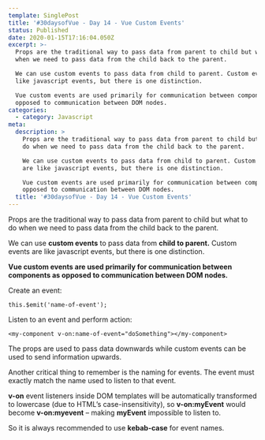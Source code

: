 ```yaml
---
template: SinglePost
title: '#30daysofVue - Day 14 - Vue Custom Events'
status: Published
date: 2020-01-15T17:16:04.050Z
excerpt: >-
  Props are the traditional way to pass data from parent to child but what to do
  when we need to pass data from the child back to the parent.

  We can use custom events to pass data from child to parent. Custom events are
  like javascript events, but there is one distinction. 

  Vue custom events are used primarily for communication between components as
  opposed to communication between DOM nodes. 
categories:
  - category: Javascript
meta:
  description: >
    Props are the traditional way to pass data from parent to child but what to
    do when we need to pass data from the child back to the parent.

    We can use custom events to pass data from child to parent. Custom events
    are like javascript events, but there is one distinction. 

    Vue custom events are used primarily for communication between components as
    opposed to communication between DOM nodes. 
  title: '#30daysofVue - Day 14 - Vue Custom Events'
---
```

Props are the traditional way to pass data from parent to child but what to do when we need to pass data from the child back to the parent.

We can use **custom events** to pass data from **child to parent.** Custom events are like javascript events, but there is one distinction. 

**Vue custom events are used primarily for communication between components as opposed to communication between DOM nodes.** 

Create an event:

`this.$emit('name-of-event');`

Listen to an event and perform action:

`<my-component v-on:name-of-event="doSomething"></my-component>`

The props are used to pass data downwards while custom events can be used to send information upwards. 

Another critical thing to remember is the naming for events. The event must exactly match the name used to listen to that event. 

**v-on** event listeners inside DOM templates will be automatically transformed to lowercase (due to HTML’s case-insensitivity), so **v-on:myEvent** would become **v-on:myevent** – making **myEvent** impossible to listen to.

So it is always recommended to use **kebab-case** for event names.
